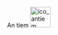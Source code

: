 An tiem
<img width="48" height="48" alt="ico_antiem" src="https://github.com/user-attachments/assets/112f115d-45dd-43df-a0f2-14c0c72b2ee6" />
